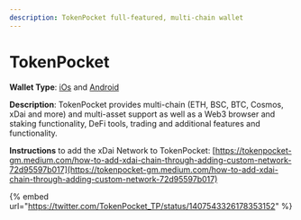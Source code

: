 ```yaml
---
description: TokenPocket full-featured, multi-chain wallet
---
```


# TokenPocket

**Wallet Type**: [iOs](https://apps.apple.com/us/app/tokenpocket-crypto-defi/id1436028697) and [Android ](https://play.google.com/store/apps/details?id=vip.mytokenpocket\&hl=en\_US\&gl=US)

**Description**: TokenPocket provides multi-chain (ETH, BSC, BTC, Cosmos, xDai and more) and multi-asset support as well as a Web3 browser and staking functionality, DeFi tools, trading and additional features and functionality.

**Instructions** to add the xDai Network to TokenPocket: [https://tokenpocket-gm.medium.com/how-to-add-xdai-chain-through-adding-custom-network-72d95597b017](https://tokenpocket-gm.medium.com/how-to-add-xdai-chain-through-adding-custom-network-72d95597b017)

{% embed url="https://twitter.com/TokenPocket_TP/status/1407543326178353152" %}





